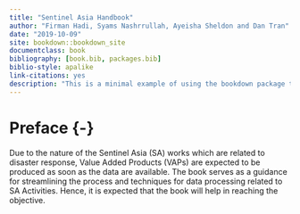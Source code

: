 ```yaml
--- 
title: "Sentinel Asia Handbook"
author: "Firman Hadi, Syams Nashrrullah, Ayeisha Sheldon and Dan Tran"
date: "2019-10-09"
site: bookdown::bookdown_site
documentclass: book
bibliography: [book.bib, packages.bib]
biblio-style: apalike
link-citations: yes
description: "This is a minimal example of using the bookdown package to write a book. The output format for this example is bookdown::gitbook."
---
```


# Preface {-}
Due to the nature of the Sentinel Asia (SA) works which are related to disaster response, Value Added Products (VAPs) are expected to be produced as soon as the data are available. The book serves as a guidance for streamlining the process and techniques for data processing related to SA Activities. Hence, it is expected that the book will help in reaching the objective.
